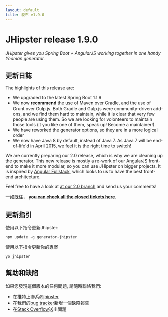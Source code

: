```yaml
---
layout: default
title: 發布 v1.9.0
---
```


JHipster release 1.9.0
==================

*JHipster gives you Spring Boot + AngularJS working together in one handy Yeoman generator.*

更新日誌
----------

The highlights of this release are:

- We upgraded to the latest Spring Boot 1.1.9
- We now __recommend__ the use of Maven over Gradle, and the use of Grunt over Gulp.js. Both Gradle and Gulp.js were community-driven add-ons, and we find them hard to maintain, while it is clear that very few people are using them. So we are looking for volonteers to maintain those tools (it you like one of them, speak up! Become a maintainer!).
- We have reworked the generator options, so they are in a more logical order
- We now have Java 8 by default, instead of Java 7. As Java 7 will be end-of-life'd in April 2015, we feel it is the right time to switch!

We are currently preparing our 2.0 release, which is why we are cleaning up the generator. This new release is mostly a re-work of our AngularJS front-end to make it more modular, so you can use JHipster on bigger projects. It is inspired by [Angular Fullstack](https://github.com/DaftMonk/generator-angular-fullstack), which looks to us to have the best front-end architecture.

Feel free to have a look at [at our 2.0 branch](https://github.com/jhipster/generator-jhipster/tree/v2.0) and send us your comments!

一如既往， __[you can check all the closed tickets here](https://github.com/jhipster/generator-jhipster/issues?q=milestone%3A1.9.0+is%3Aclosed)__.

更新指引
------------

使用以下指令更新Jhipster:

```
npm update -g generator-jhipster
```

使用以下指令更新你的專案

```
yo jhipster
```

幫助和缺陷
--------------

如果您發現這個版本的任何問題, 請隨時聯絡我們:

- 在推特上聯系[@jhipster](https://twitter.com/jhipster)
- 在我們的[bug tracker](https://github.com/jhipster/generator-jhipster/issues?state=open)新增一個缺陷報告
- 在[Stack Overflow](http://stackoverflow.com/tags/jhipster/info)送出問題
